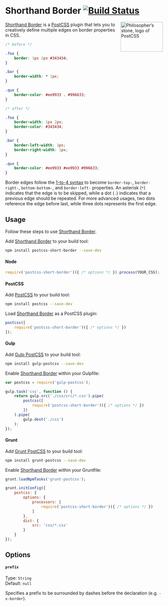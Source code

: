 # Shorthand Border [![Build Status][ci-img]][ci]

<img align="right" width="135" height="95" src="http://postcss.github.io/postcss/logo-leftp.png" title="Philosopher’s stone, logo of PostCSS">

[Shorthand Border] is a [PostCSS] plugin that lets you to creatively define multiple edges on border properties in CSS.

```css
/* before */

.foo {
    border: 1px 2px #343434;
}

.bar {
    border-width: * 1px;
}

.qux {
    border-color: #ee9933 . #996633;
}

/* after */

.foo {
    border-width: 1px 2px;
    border-color: #343434;
}

.bar {
    border-left-width: 1px;
    border-right-width: 1px;
}

.qux {
    border-color: #ee9933 #ee9933 #996633;
}
```

Border edges follow the [1-to-4 syntax] to become `border-top-`, `border-right-`, `bottom-bottom-`, and `border-left-` properties. An asterisk (`*`) indicates that the edge is to be skipped, while a dot (`.`) indicates that a previous edge should be repeated. For more advanced usages, two dots reference the edge before last, while three dots represents the first edge.

## Usage

Follow these steps to use [Shorthand Border].

Add [Shorthand Border] to your build tool:

```bash
npm install postcss-short-border --save-dev
```

#### Node

```js
require('postcss-short-border')({ /* options */ }).process(YOUR_CSS);
```

#### PostCSS

Add [PostCSS] to your build tool:

```bash
npm install postcss --save-dev
```

Load [Shorthand Border] as a PostCSS plugin:

```js
postcss([
    require('postcss-short-border')({ /* options */ })
]);
```

#### Gulp

Add [Gulp PostCSS] to your build tool:

```bash
npm install gulp-postcss --save-dev
```

Enable [Shorthand Border] within your Gulpfile:

```js
var postcss = require('gulp-postcss');

gulp.task('css', function () {
    return gulp.src('./css/src/*.css').pipe(
        postcss([
            require('postcss-short-border')({ /* options */ })
        ])
    ).pipe(
        gulp.dest('./css')
    );
});
```

#### Grunt

Add [Grunt PostCSS] to your build tool:

```bash
npm install grunt-postcss --save-dev
```

Enable [Shorthand Border] within your Gruntfile:

```js
grunt.loadNpmTasks('grunt-postcss');

grunt.initConfig({
    postcss: {
        options: {
            processors: [
                require('postcss-short-border')({ /* options */ })
            ]
        },
        dist: {
            src: 'css/*.css'
        }
    }
});
```

## Options

#### `prefix`

Type: `String`  
Default: `null`

Specifies a prefix to be surrounded by dashes before the declaration (e.g. `-x-border`).

[1-to-4 syntax]: https://developer.mozilla.org/en-US/docs/Web/CSS/Shorthand_properties#Tricky_edge_cases
[ci]: https://travis-ci.org/jonathantneal/postcss-short-border
[ci-img]: https://travis-ci.org/jonathantneal/postcss-short-border.svg
[Gulp PostCSS]: https://github.com/postcss/gulp-postcss
[Grunt PostCSS]: https://github.com/nDmitry/grunt-postcss
[PostCSS]: https://github.com/postcss/postcss
[Shorthand Border]: https://github.com/jonathantneal/postcss-short-border
